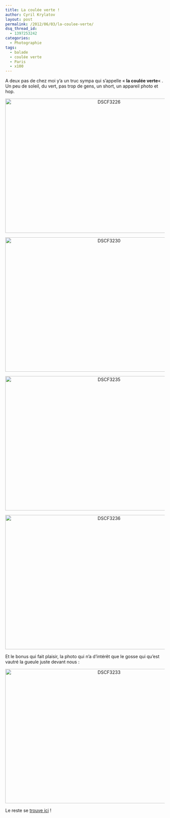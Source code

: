 ```yaml
---
title: La coulée verte !
author: Cyril Krylatov
layout: post
permalink: /2012/06/03/la-coulee-verte/
dsq_thread_id:
  - 1397253242
categories:
  - Photographie
tags:
  - balade
  - coulée verte
  - Paris
  - x100
---
```

A deux pas de chez moi y&rsquo;a un truc sympa qui s&rsquo;appelle &laquo;&nbsp;**la coulée verte**&laquo;&nbsp;. Un peu de soleil, du vert, pas trop de gens, un short, un appareil photo et hop.

<p style="text-align:center;">
  <a href="http://www.flickr.com/photos/dondapo/7326144052/" title="DSCF3226 de Cyril Krylatov, sur Flickr"><img src="http://farm8.staticflickr.com/7235/7326144052_394f47300c_z.jpg" width="640" height="425" alt="DSCF3226" /></a>
</p>

<!--more-->

<p style="text-align:center;">
  <a href="http://www.flickr.com/photos/dondapo/7326144718/" title="DSCF3230 de Cyril Krylatov, sur Flickr"><img src="http://farm9.staticflickr.com/8012/7326144718_14d3c0739a_z.jpg" width="640" height="425" alt="DSCF3230" /></a>
</p>

<p style="text-align:center;">
  <a href="http://www.flickr.com/photos/dondapo/7326146634/" title="DSCF3235 de Cyril Krylatov, sur Flickr"><img src="http://farm8.staticflickr.com/7233/7326146634_aaab162fa5_z.jpg" width="640" height="425" alt="DSCF3235" /></a>
</p>

<p style="text-align:center;">
  <a href="http://www.flickr.com/photos/dondapo/7326147334/" title="DSCF3236 de Cyril Krylatov, sur Flickr"><img src="http://farm8.staticflickr.com/7241/7326147334_0668953379_z.jpg" width="640" height="425" alt="DSCF3236" /></a>
</p>

Et le bonus qui fait plaisir, la photo qui n&rsquo;a d&rsquo;intérêt que le gosse qui qu&rsquo;est vautré la gueule juste devant nous :

<p style="text-align:center;">
  <a href="http://www.flickr.com/photos/dondapo/7326146350/" title="DSCF3233 de Cyril Krylatov, sur Flickr"><img src="http://farm8.staticflickr.com/7090/7326146350_435c3e0462_z.jpg" width="640" height="425" alt="DSCF3233" /></a>
</p>

Le reste se [trouve ici][1] !

 [1]: http://www.flickr.com/photos/dondapo/sets/72157630024293078/with/7326142964/